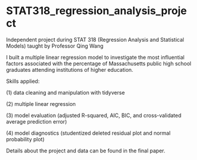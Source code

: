 # STAT318_regression_analysis_project
Independent project during STAT 318 (Regression Analysis and Statistical Models) taught by Professor Qing Wang

I built a multiple linear regression model to investigate the most influential factors 
associated with the percentage of Massachusetts public high school graduates attending
institutions of higher education.

Skills applied: 

(1) data cleaning and manipulation with tidyverse

(2) multiple linear regression

(3) model evaluation (adjusted R-squared, AIC, BIC, and cross-validated average prediction error)

(4) model diagnostics (studentized deleted residual plot and normal probability plot)

Details about the project and data can be found in the final paper.
